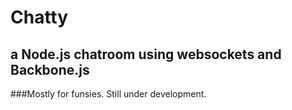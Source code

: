# Chatty
## a Node.js chatroom using websockets and Backbone.js
###Mostly for funsies. Still under development.
